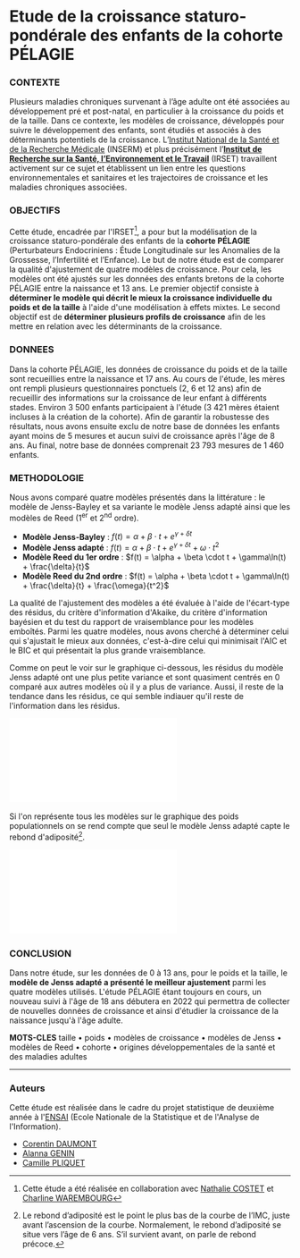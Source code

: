 # Etude de la croissance staturo-pondérale des enfants de la cohorte PÉLAGIE

### CONTEXTE

Plusieurs maladies chroniques survenant à l’âge adulte ont été associées au développement pré et post-natal, en particulier à la croissance du poids et de la taille. Dans ce contexte, les modèles de croissance, développés pour suivre le développement des enfants, sont étudiés et associés à des déterminants potentiels de la croissance. L’[Institut National de la Santé et de la Recherche Médicale](https://www.inserm.fr) (INSERM) et plus précisément l’[**Institut de Recherche sur la Santé, l’Environnement et le Travail**](https://www.irset.org/fr) (IRSET) travaillent activement sur ce sujet et établissent un lien entre les questions environnementales et sanitaires et les trajectoires de croissance et les maladies chroniques associées.

### OBJECTIFS

Cette étude, encadrée par l'IRSET[^1], a pour but la modélisation de la croissance staturo-pondérale des enfants de la **cohorte PÉLAGIE** (Perturbateurs Endocriniens : Étude Longitudinale sur les Anomalies de la Grossesse, l’Infertilité et l’Enfance). Le but de notre étude est de comparer la qualité d'ajustement de quatre modèles de croissance. Pour cela, les modèles ont été ajustés sur les données des enfants bretons de la cohorte PÉLAGIE entre la naissance et 13 ans. Le premier objectif consiste à **déterminer le modèle qui décrit le mieux la croissance individuelle du poids et de la taille** à l'aide d'une modélisation à effets mixtes. Le second objectif est de **déterminer plusieurs profils de croissance** afin de les mettre en relation avec les déterminants de la croissance.

[^1]: Cette étude a été réalisée en collaboration avec [Nathalie COSTET](mailto:nathalie.costet@univ-rennes.fr) et [Charline WAREMBOURG](mailto:charline.warembourg@univ-rennes.fr)

### DONNEES

Dans la cohorte PÉLAGIE, les données de croissance du poids et de la taille sont recueillies entre la naissance et 17 ans. Au cours de l'étude, les mères ont rempli plusieurs questionnaires ponctuels (2, 6 et 12 ans) afin de recueillir des informations sur la croissance de leur enfant à différents stades. Environ 3 500 enfants participaient à l'étude (3 421 mères étaient incluses à la création de la cohorte). Afin de garantir la robustesse des résultats, nous avons ensuite exclu de notre base de données les enfants ayant moins de 5 mesures et aucun suivi de croissance après l'âge de 8 ans. Au final, notre base de données comprenait 23 793 mesures de 1 460 enfants.

### METHODOLOGIE

Nous avons comparé quatre modèles présentés dans la littérature : le modèle de Jenss-Bayley et sa variante le modèle Jenss adapté ainsi que les modèles de Reed (1<sup>er</sup> et 2<sup>nd</sup> ordre).

* **Modèle Jenss-Bayley** : $f(t) = \alpha + \beta \cdot t + e^{\gamma + \delta t}$
* **Modèle Jenss adapté** : $f(t) = \alpha + \beta \cdot t + e^{\gamma + \delta t} + \omega \cdot t^2$
* **Modèle Reed du 1er ordre** : $f(t) = \alpha + \beta \cdot t + \gamma\ln(t) + \frac{\delta}{t}$
* **Modèle Reed du 2nd ordre** : $f(t) = \alpha + \beta \cdot t + \gamma\ln(t) + \frac{\delta}{t} + \frac{\omega}{t^2}$

La qualité de l'ajustement des modèles a été évaluée à l'aide de l'écart-type des résidus, du critère d'information d'Akaike, du critère d'information bayésien et du test du rapport de vraisemblance pour les modèles emboîtés. Parmi les quatre modèles, nous avons cherché à déterminer celui qui s'ajustait le mieux aux données, c'est-à-dire celui qui minimisait l'AIC et le BIC et qui présentait la plus grande vraisemblance.

Comme on peut le voir sur le graphique ci-dessous, les résidus du modèle Jenss adapté ont une plus petite variance et sont quasiment centrés en 0 comparé aux autres modèles où il y a plus de variance. Aussi, il reste de la tendance dans les résidus, ce qui semble indiauer qu'il reste de l'information dans les résidus.

![BoxplotResidusPoidsAnnees](docs/BoxplotResidusPoidsAnnees.pdf)

Si l'on représente tous les modèles sur le graphique des poids populationnels on se rend compte que seul le modèle Jenss adapté capte le rebond d'adiposité[^2].

[^2]: Le rebond d’adiposité est le point le plus bas de la courbe de l’IMC, juste avant l’ascension de la courbe. Normalement, le rebond d’adiposité se situe vers l’âge de 6 ans. S’il survient avant, on parle de rebond précoce.

![GraphiquePopulationnelPoids](docs/GraphiquePopulationnelPoids.pdf)


### CONCLUSION

Dans notre étude, sur les données de 0 à 13 ans, pour le poids et la taille, le **modèle de Jenss adapté a présenté le meilleur ajustement** parmi les quatre modèles utilisés. L'étude PÉLAGIE étant toujours en cours, un nouveau suivi à l'âge de 18 ans débutera en 2022 qui permettra de collecter de nouvelles données de croissance et ainsi d'étudier la croissance de la naissance jusqu'à l'âge adulte.

__**MOTS-CLES**__ taille $\bullet$ poids $\bullet$ modèles de croissance $\bullet$ modèles de Jenss $\bullet$ modèles de Reed $\bullet$ cohorte $\bullet$ origines développementales de la santé et des maladies adultes

---

### Auteurs

Cette étude est réalisée dans le cadre du projet statistique de deuxième année à l'[ENSAI](https://ensai.fr) (Ecole Nationale de la Statistique et de l'Analyse de l'Information).

* [Corentin DAUMONT](mailto:corentin.daumont@eleve.ensai.fr)
* [Alanna GENIN](mailto:alannagenin@gmail.com)
* [Camille PLIQUET](mailto:camille.pliquet@eleve.ensai.fr)

